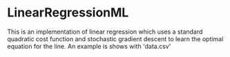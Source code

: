 # LinearRegressionML
This is an implementation of linear regression which uses a standard quadratic cost function and stochastic gradient descent to learn the optimal equation for the line.  An example is shows with 'data.csv'
